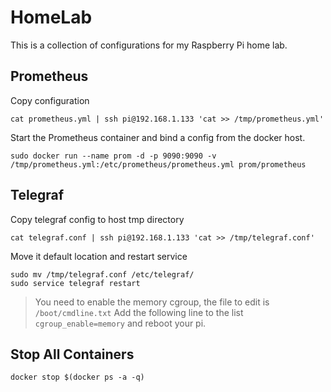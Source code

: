 # HomeLab

This is a collection of configurations for my Raspberry Pi home lab.


## Prometheus

Copy configuration

```
cat prometheus.yml | ssh pi@192.168.1.133 'cat >> /tmp/prometheus.yml'
```

Start the Prometheus container and bind a config from the docker host.

```
sudo docker run --name prom -d -p 9090:9090 -v /tmp/prometheus.yml:/etc/prometheus/prometheus.yml prom/prometheus
```

## Telegraf

Copy telegraf config to host tmp directory

```
cat telegraf.conf | ssh pi@192.168.1.133 'cat >> /tmp/telegraf.conf'
```

Move it default location and restart service

```
sudo mv /tmp/telegraf.conf /etc/telegraf/
sudo service telegraf restart
```

> You need to enable the memory cgroup, the file to edit is `/boot/cmdline.txt`
> Add the following line to the list `cgroup_enable=memory` and reboot your pi.

## Stop All Containers

```
docker stop $(docker ps -a -q)
```